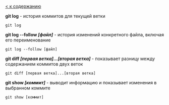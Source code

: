 [< к содержанию](readme.md)

**git log** - история коммитов для текущей ветки

```bash=
git log
```

**git log --follow *[файл]*** - история изменений конкретного файла, включая его переименование

```bash=
git log --follow [файл]
```

**git diff *[первая ветка]...[вторая ветка]*** - показывает разницу между содержанием коммитов двух веток

```bash=
git diff [первая ветка]...[вторая ветка]
```

**git show *[коммит]*** - выводит информацию и показывает изменения в выбранном коммите

```bash=
git show [коммит]
```